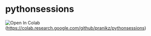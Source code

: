 # pythonsessions
![Open In Colab](https://colab.research.google.com/assets/colab-badge.svg)(https://colab.research.google.com/github/pranikz/pythonsessions)
